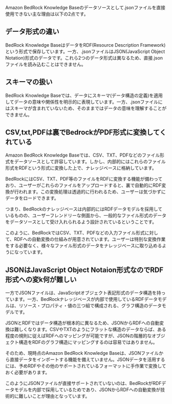 Amazon BedRock Knowledge Baseのデータソースとして.jsonファイルを直接使用できない主な理由は以下の2点です。

## データ形式の違い
BedRock Knowledge BaseはデータをRDF(Resource Description Framework)という形式で保存しています。一方、.jsonファイルはJSON(JavaScript Object Notation)形式のデータです。これら2つのデータ形式は異なるため、直接.jsonファイルを読み込むことはできません。

## スキーマの扱い
BedRock Knowledge Baseでは、データにスキーマ(データ構造の定義)を適用してデータの意味や関係性を明示的に表現しています。一方、.jsonファイルにはスキーマが含まれていないため、そのままではデータの意味を理解することができません。

## CSV,txt,PDFは裏でBedrockがPDF形式に変換してくれている
Amazon BedRock Knowledge Baseでは、CSV、TXT、PDFなどのファイル形式をデータソースとして許容しています。しかし、内部的にはこれらのファイル形式をRDFという形式に変換した上で、ナレッジベースに格納しています。

BedRockにはCSV、TXT、PDF等のファイルをRDFに変換する機能が備わっており、ユーザーがこれらのファイルをアップロードすると、裏で自動的にRDF変換が行われます。この変換処理は透過的に行われるため、ユーザーは気づかずにデータをロードできます。

つまり、BedRockのナレッジベースは内部的にはRDFデータモデルを採用しているものの、ユーザーフレンドリーな側面から、一般的なファイル形式のデータをデータソースとして受け入れられるよう設計されているということです。

このように、BedRockではCSV、TXT、PDFなどの入力ファイル形式に対して、RDFへの自動変換の仕組みが用意されています。ユーザーは特別な変換作業をする必要なく、様々なファイル形式のデータをナレッジベースに取り込めるようになっています。

## JSONはJavaScript Object Notaion形式なのでRDF形式への変k何が難しい
一方でJSONファイルは、JavaScriptオブジェクト表記形式のデータ構造を持っています。一方、BedRockナレッジベースが内部で使用しているRDFデータモデルは、リソース・プロパティ・値の三つ組で構成される、グラフ構造のデータモデルです。

JSONとRDFではデータ構造が根本的に異なるため、JSONからRDFへの自動変換は難しくなります。CSVやTXTのようにフラットな構造のデータならば、ある程度の規則に従えばRDFへのマッピングが可能ですが、JSONの階層的なオブジェクト構造をRDFのグラフ構造にマッピングするのは容易ではありません。

そのため、現時点のAmazon BedRock Knowledge Baseは、JSONファイルから直接データをインポートする機能を備えていません。JSONデータを活用するには、予めRDFやその他のサポートされているフォーマットに手作業で変換しておく必要があります。

このようにJSONファイルが直接サポートされていないのは、BedRockがRDFデータモデルを内部で採用しているためであり、JSONからRDFへの自動変換が技術的に難しいことが理由となっています。